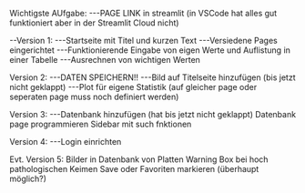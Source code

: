 Wichtigste AUfgabe:
---PAGE LINK in streamlit (in VSCode hat alles gut funktioniert aber in der Streamlit Cloud nicht)

--Version 1:
---Startseite mit Titel und kurzen Text
---Versiedene Pages eingerichtet
---Funktionierende Eingabe von eigen Werte und Auflistung in einer Tabelle
---Ausrechnen von wichtigen Werten

Version 2:
---DATEN SPEICHERN!!
---Bild auf Titelseite hinzufügen (bis jetzt nicht geklappt)
---Plot für eigene Statistik (auf gleicher page oder seperaten page muss noch definiert werden)

Version 3:
---Datenbank hinzufügen (hat bis jetzt nicht geklappt)
Datenbank page programmieren
Sidebar mit such fnktionen

Version 4:
---Login einrichten

Evt. Version 5:
Bilder in Datenbank von Platten
Warning Box bei hoch pathologischen Keimen
Save oder Favoriten markieren (überhaupt möglich?)
